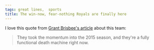 ```yaml
---
tags: great lines,  sports
title: The win-now, fear-nothing Royals are finally here
---
```



I love this quote from [Grant Brisbee's article](https://www.sbnation.com/2015/7/29/9062795/royals-deadline-zobrist-cueto) about this team:

> They took the momentum into the 2015 season, and they're a fully functional death machine right now.